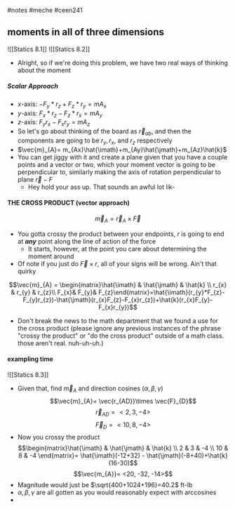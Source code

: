 #notes #meche  #ceen241
## moments in all of three dimensions
![[Statics 8.1]]
![[Statics 8.2]]
- Alright, so if we're doing this problem, we have two real ways of thinking about the moment

##### Scalar Approach
- $x$-axis: $-F_{y}*r_{z}+F_{z}*r_{y}=mA_{x}$
- $y$-axis: $F_{x}*r_{z}-F_{z}*r_{x}=mA_{y}$
- $z$-axis: $F_{y}r_{x}-F_{x}r_{y}=mA_{z}$
- So let's go about thinking of the board as $\vec{r}_{ab}$, and then the components are going to be $r_{y},r_{x},$ and $r_{z}$ respectively
- $\vec{m}_{A}= m_{Ax}\hat{\imath}+m_{Ay}\hat{\jmath}+m_{Az}\hat{k}$
- You can get jiggy with it and create a plane given that you have a couple points and a vector or two, which your moment vector is going to be perpendicular to, similarly making the axis of rotation perpendicular to plane $\vec{r}-F$ 
	- Hey hold your ass up. That sounds an awful lot lik-
#### THE CROSS PRODUCT (vector approach)
$$\vec{m}_{A}= \vec{r}_{A}\times \vec{F}$$
- You gotta crossy the product between your endpoints, $r$ is going to end at ***any*** point along the line of action of the force
	- It starts, however, at the point you care about determining the moment around
- Of note if you just do $\vec{F}\times r$, all of your signs will be wrong. Ain't that quirky

$$\vec{m}_{A} = \begin{matrix}\hat{\imath} & \hat{\jmath}  & \hat{k} \\ r_{x} & r_{y} & r_{z}\\ F_{x}& F_{y}& F_{z}\end{matrix}=\hat{\imath}(r_{y}*F_{z}-F_{y}r_{z})-\hat{\jmath}(r_{x}F_{z}-F_{x}r_{z})+\hat{k}(r_{x}F_{y}- F_{x}r_{y})$$
- Don't break the news to the math department that we found a use for the cross product (please ignore any previous instances of the phrase "crossy the product" or "do the cross product" outside of a math class. those aren't real. nuh-uh-uh.)

#### exampling time
![[Statics 8.3]]
- Given that, find $\vec{m}_{A}$ and direction cosines ($\alpha, \beta,\gamma$)
$$\vec{m}_{A}= \vec{r_{AD}}\times \vec{F}_{D}$$
$$\vec{r}_{AD}=<2,3,-4>$$
$$\vec{F}_{D}= <10,8,-4>$$
- Now you crossy the product
$$\begin{matrix}\hat{\imath} & \hat{\jmath} & \hat{k} \\ 2 & 3 & -4 \\ 10 & 8 & -4 \end{matrix}= \hat{\imath}(-12+32) - \hat{\jmath}(-8+40)+\hat{k}(16-30)$$
$$\vec{m_{A}}= <20, -32, -14>$$
- Magnitude would just be $\sqrt{400+1024+196}=40.2$ ft-lb
- $\alpha,\beta,\gamma$ are all gotten as you would reasonably expect with arccosines
- 
